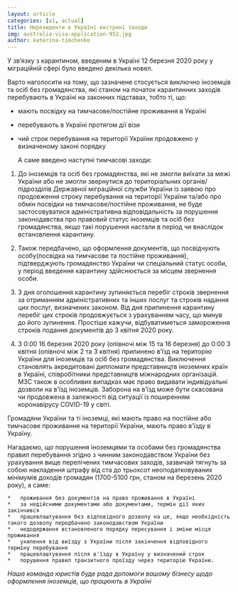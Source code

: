 ```yaml
---
layout: article
categories: [a1, actual]
title: Нерезиденти в Україні екстрені заходи 
img: australia-visa-application-952.jpg
author: katerina-timchenko
---
```


   У зв’язку з карантином, введеним в Україні 12 березня 2020 року у міграційній сфері було введено декілька новел.

   Варто наголосити на тому, що зазначене стосується  виключно іноземців та осіб без громадянства, які станом на початок карантинних 
заходів перебувають в Україні на законних підставах, тобто ті, що:
* мають посвідку на тимчасове/постійне проживання в Україні
* перебувають в Україні протягом дії візи
* чий строк перебування на території України продовжено у визначеному законі порядку
   
   А саме введено наступні тимчасові заходи:
1. До іноземців та осіб без громадянства, які не змогли виїхати за межі України або не змогли звернутися до територіальних 
органів/підрозділів Державної міграційної служби України із заявою про продовження строку перебування на території України 
та/або про обмін посвідки на тимчасове/постійне проживання, не буде застосовуватися адміністративна відповідальність за порушення 
законодавства про правовий статус іноземців та осіб без громадянства, якщо такі порушення настали в період чи внаслідок встановлення 
карантину.

2. Також передбачено, що оформлення документів, що посвідчують особу(посвідка на тимчасове та постійне проживання), підтверджують 
громадянство України чи спеціальний статус особи, у період введення карантину здійснюється за місцем звернення особи.

3. З дня оголошення карантину зупиняється перебіг строків звернення за отриманням адміністративних та інших послуг та строків надання цих послуг, визначених законом. Від дня припинення карантину перебіг цих строків продовжується з урахуванням часу, що минув до його зупинення.
Простіше кажучи, відбуватиметься замороження строків подання документів до 3 квітня 2020 року.

4. З 0:00 16 березня 2020 року (опівночі між 15 та 16 березня) до 0:00 3 квітня (опівночі між 2 та 3 квітня) припинено в’їзд на територію України для іноземців та осіб без громадянства. Виключення становлять акредитовані дипломати представництв іноземних країн в Україні, співробітники представництв міжнародних організацій. МЗС також в особливих випадках має право видавати індивідуальні дозволи 
на в’їзд іноземців. Заборона на в’їзд може бути скасована чи продовжена в залежності від ситуації із поширенням коронавірусу COVID-19 у світі. 

Громадяни України та ті іноземці, які мають право на постійне або тимчасове проживання на території України, мають право в’їзду в Україну.

Нагадаємо, що порушення іноземцями та особами без громадянства правил перебування згідно з чинним законодавством України без урахування 
вище перелічених тимчасових заходів, зазвичай тягнуть за собою накладення штрафу від ста до трьохсот неоподатковуваних мінімумів доходів громадян (1700-5100 грн, станом на березень 2020 року), а саме: 

    *	проживання без документів на право проживання в Україні
    *	за недійсними документами або документами, термін дії яких закінчився 
    *	працевлаштування без відповідного дозволу на це, якщо необхідність такого дозволу передбачено законодавством України 
    *	недодержання встановленого порядку пересування і зміни місця проживання
    *	ухилення від виїзду з України після закінчення відповідного терміну перебування
    *	працевлаштування після в'їзду в Україну у визначений строк
    *	порушення правил транзитного проїзду через територію України.
    
*Наша команда юристів буде рада допомоги вашому бізнесу щодо оформлення іноземців, що працюють в Україні*
